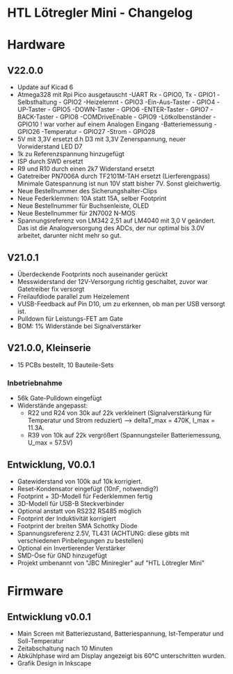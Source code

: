 HTL Lötregler Mini - Changelog
==============================
# Hardware
## V22.0.0
* Update auf Kicad 6
* Atmega328 mit Rpi Pico ausgetauscht
    -UART Rx - GPIO0, Tx - GPIO1
    -Selbsthaltung - GPIO2
    -Heizelemnt - GPIO3
    -Ein-Aus-Taster - GPIO4
    -UP-Taster - GPIO5
    -DOWN-Taster - GPIO6
    -ENTER-Taster - GPIO7
    -BACK-Taster - GPIO8
    -COMDriveEnable - GPIO9
    -Lötkolbenständer - GPIO10 ! war vorher auf einem Analogen Eingang
    -Batteriemessung - GPIO26
    -Temperatur - GPIO27
    -Strom - GPIO28
* 5V mit 3,3V ersetzt d.h D3 mit 3,3V Zenerspannung, neuer Vorwiderstand LED D7
* 1k zu Referenzspannung hinzugefügt
* ISP durch SWD ersetzt
* R9 und R10 durch einen 2k7 Widerstand ersetzt
* Gatetreiber PN7006A durch TF2101M-TAH ersetzt (Lierferengpass)
  Minimale Gatespannung ist nun 10V statt bisher 7V. Sonst gleichwertig. 
* Neue Bestellnummer des Sicherungshalter-Clips
* Neue Federklemmen: 10A statt 15A, selber Footprint
* Neue Bestellnummer für Buchsenleiste, OLED
* Neue Bestellnummer für 2N7002 N-MOS
* Spannungsreferenz von LM342 2,51 auf LM4040 mit 3,0 V geändert. Das ist die Analogversorgung des ADCs, 
  der nur optimal bis 3.0V arbeitet, darunter nicht mehr so gut. 


## V21.0.1
* Überdeckende Footprints noch auseinander gerückt
* Messwiderstand der 12V-Versorgung richtig geschaltet, zuvor war Gatetreiber fix versorgt
* Freilaufdiode parallel zum Heizelement
* VUSB-Feedback auf Pin D10, um zu erkennen, ob man per USB versorgt ist. 
* Pulldown für Leistungs-FET am Gate
* BOM: 1% Widerstände bei Signalverstärker

## V21.0.0, Kleinserie
* 15 PCBs bestellt, 10 Bauteile-Sets

### Inbetriebnahme
* 56k Gate-Pulldown eingefügt
* Widerstände angepasst: 
  * R22 und R24 von 30k auf 22k verkleinert 
    (Signalverstärkung für Temperatur und Strom reduziert) --> deltaT_max = 470K, I_max = 11.3A. 
  * R39 von 10k auf 22k vergrößert (Spannungsteiler Batteriemessung, U_max = 57.5V)

## Entwicklung, V0.0.1
* Gatewiderstand von 100k auf 10k korrigiert. 
* Reset-Kondensator eingefügt (10nF, notwendig?)
* Footprint + 3D-Modell für Federklemmen fertig
* 3D-Modell für USB-B Steckverbinder
* Optional anstatt von RS232 RS485 möglich
* Footprint der Induktivität korrigiert
* Footprint der breiten SMA Schottky Diode
* Spannungsreferenz 2.5V, TL431 (ACHTUNG: diese gibts mit verschiedenen Pinbelegungen zu bestellen)
* Optional ein Invertierender Verstärker
* SMD-Öse für GND hinzugefügt
* Projekt umbenannt von "JBC Miniregler" auf "HTL Lötregler Mini"


# Firmware
## Entwicklung v0.0.1
* Main Screen mit Batteriezustand, Batteriespannung, Ist-Temperatur und Soll-Temperatur
* Zeitabschaltung nach 10 Minuten
* Abkühlphase wird am Display angezeigt bis 60°C unterschritten wurden. 
* Grafik Design in Inkscape
